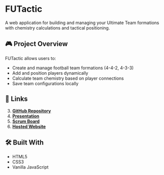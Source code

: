 # FUTactic

A web application for building and managing your Ultimate Team formations with chemistry calculations and tactical positioning.

## 🎮 Project Overview

FUTactic allows users to:
- Create and manage football team formations (4-4-2, 4-3-3)
- Add and position players dynamically
- Calculate team chemistry based on player connections
- Save team configurations locally

## 🔗 Links

3. **[GitHub Repository](https://github.com/Drissnafii/FUTactic)**
1. **[Presentation](https://www.canva.com/design/DAGXfaV0Fxo/o_XwWf6ybaGMRHbdSL3L3A/edit?utm_content=DAGXfaV0Fxo&utm_campaign=designshare&utm_medium=link2&utm_source=sharebutton)**
2. **[Scrum Board](https://drissnafi3.atlassian.net/jira/software/projects/FUT/boards/4)** 
4. **[Hosted Website](https://drissnafii.github.io/FUTactic/)** 

## 🛠️ Built With

- HTML5
- CSS3
- Vanilla JavaScript
